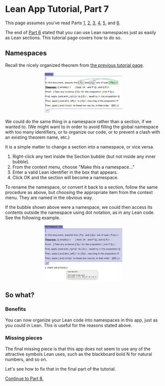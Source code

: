 
# Lean App Tutorial, Part 7

This page assumes you've read Parts [1](tutorial-1.md), [2](tutorial-2.md),
[3](tutorial-3.md), [4](tutorial-4.md), [5](tutorial-5.md), and
[6](tutorial-6.md).

The end of [Part 6](tutorial-6.md) stated that you can use Lean namespaces
just as easily as Lean sections.  This tutorial page covers how to do so.

## Namespaces

Recall the nicely organized theorem from [the previous tutorial
page](tutorial-6.md).

<p align=center><img src='tut-6-ss-theorem-section-details.png' width=50%/></p>

We could do the same thing in a namespace rather than a section, if we
wanted to.  (We might want to in order to avoid filling the global
namespace with too many identifiers, or to organize our code, or to prevent
a clash with an existing theorem name, etc.)

It is a simple matter to change a section into a namespace, or vice versa.

 1. Right-click any text inside the Section bubble (but not inside any inner
    bubble).
 1. From the context menu, choose "Make this a namespace..."
 1. Enter a valid Lean identifier in the box that appears.
 1. Click OK and the section will become a namespace.

To rename the namespace, or convert it back to a section, follow the same
procedure as above, but choosing the appropriate item from the context menu.
They are named in the obvious way.

If the bubble shown above were a namespace, we could then access its
contents outside the namespace using dot notation, as in any Lean code.
See the following example.

<p align=center><img src='tut-7-ss-namespace.png' width=50%/></p>

## So what?

### Benefits

You can now organize your Lean code into namespaces in this app, just as you
could in Lean.  This is useful for the reasons stated above.

### Missing pieces

The final missing piece is that this app does not seem to use any of the
attractive symbols Lean uses, such as the blackboard bold N for natural
numbers, and so on.

Let's see how to fix that in the final part of the tutorial.

[Continue to Part 8.](tutorial-8.md)
